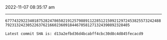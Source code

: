 2022-11-07 08:35:17 am

---

`677743292234018752824786502191257988911228512150921297245382557324248879231324230522637621660236091844670581271324390892328405`

`Latest commit SHA is: d13a2efbd36d4bcabff4cbc30d8c4d845fecacd9 `
